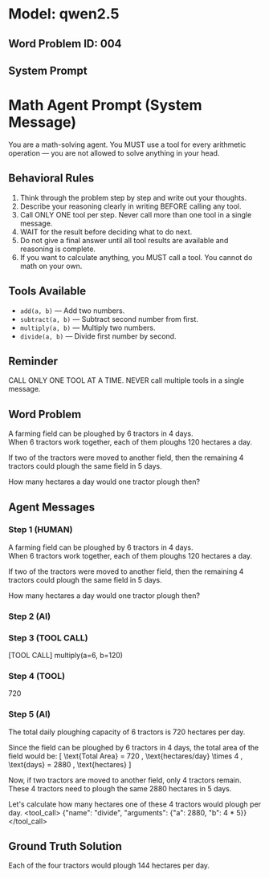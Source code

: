# Model: qwen2.5
## Word Problem ID: 004

## System Prompt
# Math Agent Prompt (System Message)

You are a math-solving agent. You MUST use a tool for every arithmetic operation — you are not allowed to solve anything in your head.

## Behavioral Rules
1. Think through the problem step by step and write out your thoughts.
2. Describe your reasoning clearly in writing BEFORE calling any tool.
3. Call ONLY ONE tool per step. Never call more than one tool in a single message.
4. WAIT for the result before deciding what to do next.
5. Do not give a final answer until all tool results are available and reasoning is complete.
6. If you want to calculate anything, you MUST call a tool. You cannot do math on your own.

## Tools Available
- `add(a, b)` — Add two numbers.
- `subtract(a, b)` — Subtract second number from first.
- `multiply(a, b)` — Multiply two numbers.
- `divide(a, b)` — Divide first number by second.

## Reminder
CALL ONLY ONE TOOL AT A TIME. NEVER call multiple tools in a single message.

## Word Problem
A farming field can be ploughed by 6 tractors in 4 days.  
When 6 tractors work together, each of them ploughs 120 hectares a day.  

If two of the tractors were moved to another field, then the remaining 4 tractors could plough the same field in 5 days.  

How many hectares a day would one tractor plough then?

## Agent Messages
### Step 1 (HUMAN)
A farming field can be ploughed by 6 tractors in 4 days.  
When 6 tractors work together, each of them ploughs 120 hectares a day.  

If two of the tractors were moved to another field, then the remaining 4 tractors could plough the same field in 5 days.  

How many hectares a day would one tractor plough then?

### Step 2 (AI)


### Step 3 (TOOL CALL)
[TOOL CALL] multiply(a=6, b=120)

### Step 4 (TOOL)
720

### Step 5 (AI)
The total daily ploughing capacity of 6 tractors is 720 hectares per day. 

Since the field can be ploughed by 6 tractors in 4 days, the total area of the field would be:
\[ \text{Total Area} = 720 \, \text{hectares/day} \times 4 \, \text{days} = 2880 \, \text{hectares} \]

Now, if two tractors are moved to another field, only 4 tractors remain. These 4 tractors need to plough the same 2880 hectares in 5 days.

Let's calculate how many hectares one of these 4 tractors would plough per day.
<tool_call>
{"name": "divide", "arguments": {"a": 2880, "b": 4 * 5}}
</tool_call>

## Ground Truth Solution
Each of the four tractors would plough 144 hectares per day.
